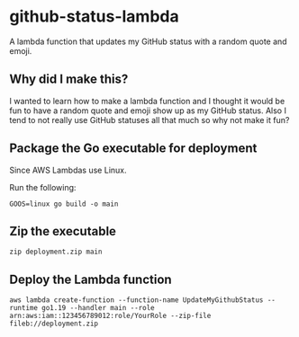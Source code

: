 # github-status-lambda
A lambda function that updates my GitHub status with a random quote and emoji.

## Why did I make this?
I wanted to learn how to make a lambda function and I thought it would be fun to have a random quote and emoji show up as my GitHub status. Also I tend to not really use GitHub statuses all that much so why not make it fun?

## Package the Go executable for deployment
Since AWS Lambdas use Linux.

Run the following:
```shell
GOOS=linux go build -o main
```

## Zip the executable
```shell
zip deployment.zip main
```

## Deploy the Lambda function
```shell
aws lambda create-function --function-name UpdateMyGithubStatus --runtime go1.19 --handler main --role arn:aws:iam::123456789012:role/YourRole --zip-file fileb://deployment.zip
```

